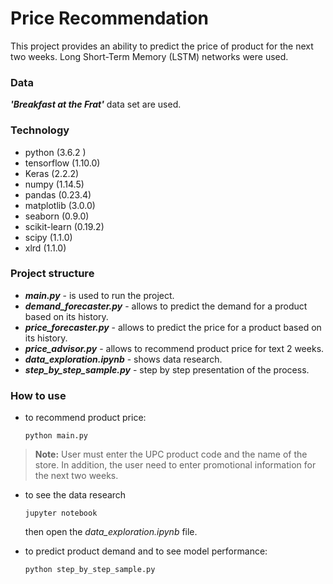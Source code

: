 # Price Recommendation 
This project provides an ability to predict the price of product for the next two weeks. Long Short-Term Memory (LSTM) networks were used.

### Data 
***'Breakfast at the Frat'***  data set are used.

### Technology
- python (3.6.2 )
- tensorflow (1.10.0)
- Keras (2.2.2)
- numpy (1.14.5)
- pandas (0.23.4)
- matplotlib (3.0.0)
- seaborn (0.9.0)
- scikit-learn (0.19.2)
- scipy (1.1.0)
- xlrd (1.1.0)

### Project structure
- ***main.py*** - is used to run the project.
- ***demand_forecaster.py*** - allows to predict the demand for a product based on its history.
- ***price_forecaster.py*** - allows to predict the price for a product based on its history.
- ***price_advisor.py*** - allows to recommend product price for text 2 weeks.
- ***data_exploration.ipynb*** - shows data research.
- ***step_by_step_sample.py*** - step by step presentation of the process. 

### How to use
- to recommend product price:
    ```
    python main.py
    ```
>**Note:** User must enter the UPC product code and the name of the store. In addition, the user need to enter promotional information for the next two weeks.

- to see the data research
    ```
    jupyter notebook
    ```
    then open the *data_exploration.ipynb* file.

- to predict product demand and to see model performance:
    ```
    python step_by_step_sample.py
    ```

